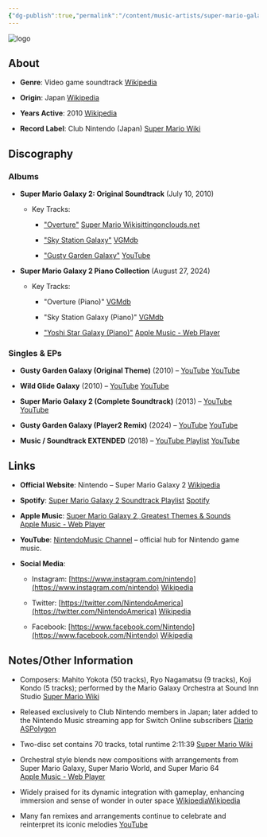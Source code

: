 ```yaml
---
{"dg-publish":true,"permalink":"/content/music-artists/super-mario-galaxy-2-music/","tags":["#MusicArtist"],"noteIcon":"","created":"2025-04-28T16:45:25.364+02:00","updated":"2025-04-28T17:19:19.801+02:00"}
---
```



<img src="/img/MALOGO/SMG2.png" alt="logo" class="round-img round-img-200">

## About

- **Genre**: Video game soundtrack [Wikipedia](https://en.wikipedia.org/wiki/Super_Mario_Galaxy_2)
    
- **Origin**: Japan [Wikipedia](https://en.wikipedia.org/wiki/Super_Mario_Galaxy_2)
    
- **Years Active**: 2010 [Wikipedia](https://en.wikipedia.org/wiki/Super_Mario_Galaxy_2)
    
- **Record Label**: Club Nintendo (Japan) [Super Mario Wiki](https://www.mariowiki.com/Super_Mario_Galaxy_2_Original_Soundtrack?utm_source=chatgpt.com)
    

## Discography

### Albums

- **Super Mario Galaxy 2: Original Soundtrack** (July 10, 2010)
    
    - Key Tracks:
        
        - ["Overture"](https://www.youtube.com/watch?v=0LDGkUkTJtM) [Super Mario Wiki](https://www.mariowiki.com/Super_Mario_Galaxy_2_Original_Soundtrack?utm_source=chatgpt.com)[sittingonclouds.net](https://www.sittingonclouds.net/album/1185?utm_source=chatgpt.com)
            
        - ["Sky Station Galaxy"](https://www.youtube.com/playlist?list=PLxY0LtQ5wrbGMlzpEpguwxvaP7VjvIZJe&index=5) [VGMdb](https://vgmdb.net/album/142365?utm_source=chatgpt.com)
            
        - ["Gusty Garden Galaxy"](https://www.youtube.com/watch?v=KHdOSj6ObJg) [YouTube](https://www.youtube.com/watch?v=KHdOSj6ObJg&utm_source=chatgpt.com)
            
- **Super Mario Galaxy 2 Piano Collection** (August 27, 2024)
    
    - Key Tracks:
        
        - "Overture (Piano)" [VGMdb](https://vgmdb.net/album/142365?utm_source=chatgpt.com)
            
        - "Sky Station Galaxy (Piano)" [VGMdb](https://vgmdb.net/album/142365?utm_source=chatgpt.com)
            
        - ["Yoshi Star Galaxy (Piano)"](https://music.apple.com/us/album/super-mario-galaxy-2-piano-collections/1596199664) [Apple Music - Web Player](https://music.apple.com/us/album/super-mario-galaxy-2-piano-collections/1596199664?utm_source=chatgpt.com)
            

### Singles & EPs

- **Gusty Garden Galaxy (Original Theme)** (2010) – [YouTube](https://www.youtube.com/watch?v=KHdOSj6ObJg) [YouTube](https://www.youtube.com/watch?v=KHdOSj6ObJg&utm_source=chatgpt.com)
    
- **Wild Glide Galaxy** (2010) – [YouTube](https://www.youtube.com/watch?v=q3huxouoXZ0) [YouTube](https://www.youtube.com/watch?v=q3huxouoXZ0&utm_source=chatgpt.com)
    
- **Super Mario Galaxy 2 (Complete Soundtrack)** (2013) – [YouTube](https://www.youtube.com/watch?v=6STuGgwEk_4) [YouTube](https://www.youtube.com/watch?v=6STuGgwEk_4&utm_source=chatgpt.com)
    
- **Gusty Garden Galaxy (Player2 Remix)** (2024) – [YouTube](https://www.youtube.com/watch?v=1p-WbbndHiM) [YouTube](https://m.youtube.com/watch?v=1p-WbbndHiM&utm_source=chatgpt.com)
    
- **Music / Soundtrack EXTENDED** (2018) – [YouTube Playlist](https://www.youtube.com/playlist?list=PLxY0LtQ5wrbGMlzpEpguwxvaP7VjvIZJe) [YouTube](https://www.youtube.com/playlist?list=PLxY0LtQ5wrbGMlzpEpguwxvaP7VjvIZJe&utm_source=chatgpt.com)
    

## Links

- **Official Website**: Nintendo – Super Mario Galaxy 2 [Wikipedia](https://en.wikipedia.org/wiki/Super_Mario_Galaxy_2)
    
- **Spotify**: [Super Mario Galaxy 2 Soundtrack Playlist](https://open.spotify.com/playlist/6LzEb8czWiDRhEIHXkrXHL) [Spotify](https://open.spotify.com/playlist/6LzEb8czWiDRhEIHXkrXHL?utm_source=chatgpt.com)
    
- **Apple Music**: [Super Mario Galaxy 2, Greatest Themes & Sounds](https://music.apple.com/us/album/super-mario-galaxy-2-greatest-themes-sounds/1525840020) [Apple Music - Web Player](https://music.apple.com/us/album/super-mario-galaxy-2-greatest-themes-sounds/1525840020?utm_source=chatgpt.com)
    
- **YouTube**: [NintendoMusic Channel](https://www.youtube.com/c/NintendoMusic) – official hub for Nintendo game music.
    
- **Social Media**:
    
    - Instagram: [https://www.instagram.com/nintendo](https://www.instagram.com/nintendo) [Wikipedia](https://en.wikipedia.org/wiki/Super_Mario_Galaxy_2)
        
    - Twitter: [https://twitter.com/NintendoAmerica](https://twitter.com/NintendoAmerica) [Wikipedia](https://en.wikipedia.org/wiki/Super_Mario_Galaxy_2)
        
    - Facebook: [https://www.facebook.com/Nintendo](https://www.facebook.com/Nintendo) [Wikipedia](https://en.wikipedia.org/wiki/Super_Mario_Galaxy_2)
        

## Notes/Other Information

- Composers: Mahito Yokota (50 tracks), Ryo Nagamatsu (9 tracks), Koji Kondo (5 tracks); performed by the Mario Galaxy Orchestra at Sound Inn Studio [Super Mario Wiki](https://www.mariowiki.com/Super_Mario_Galaxy_2_Original_Soundtrack?utm_source=chatgpt.com)
    
- Released exclusively to Club Nintendo members in Japan; later added to the Nintendo Music streaming app for Switch Online subscribers [Diario AS](https://as.com/meristation/noticias/todas-las-canciones-de-nintendo-music-decenas-de-horas-de-musica-de-todas-las-generaciones-de-nintendo-n/?utm_source=chatgpt.com)[Polygon](https://www.polygon.com/news/472881/nintendo-music-app-android-ios?utm_source=chatgpt.com)
    
- Two-disc set contains 70 tracks, total runtime 2:11:39 [Super Mario Wiki](https://www.mariowiki.com/Super_Mario_Galaxy_2_Original_Soundtrack?utm_source=chatgpt.com)
    
- Orchestral style blends new compositions with arrangements from Super Mario Galaxy, Super Mario World, and Super Mario 64 [Apple Music - Web Player](https://music.apple.com/gb/album/starship-mario-from-super-mario-galaxy-2-feat-nathan/1680043013?utm_source=chatgpt.com)
    
- Widely praised for its dynamic integration with gameplay, enhancing immersion and sense of wonder in outer space [Wikipedia](https://en.wikipedia.org/wiki/Super_Mario_Galaxy_2)[Wikipedia](https://en.wikipedia.org/wiki/Super_Mario_Galaxy_2?utm_source=chatgpt.com)
    
- Many fan remixes and arrangements continue to celebrate and reinterpret its iconic melodies [YouTube](https://m.youtube.com/watch?v=1p-WbbndHiM&utm_source=chatgpt.com)